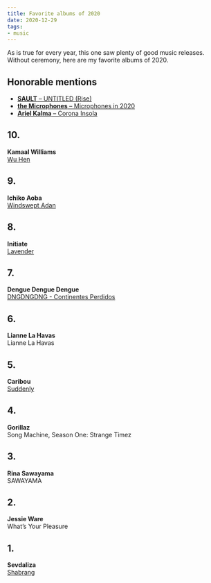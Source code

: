 ```yaml
---
title: Favorite albums of 2020
date: 2020-12-29
tags:
- music
---
```

As is true for every year, this one saw plenty of good music releases. Without ceremony, here are my favorite albums of 2020.

<!--more-->

## Honorable mentions

- [**SAULT** – UNTITLED (Rise)](https://saultglobal.bandcamp.com/album/untitled-rise)
- [**the Microphones** – Microphones in 2020](https://pwelverumandsun.bandcamp.com/album/microphones-in-2020)
- [**Ariel Kalma** – Corona Insola](https://ariel-kalma.bandcamp.com/album/corona-insola)

## 10.

**Kamaal Williams**<br>
[Wu Hen](https://kamaalwilliams.bandcamp.com/album/wu-hen)

## 9.

**Ichiko Aoba**<br>
[Windswept Adan](https://ichikoaoba.bandcamp.com/album/windswept-adan)

## 8.

**Initiate**<br>
[Lavender](https://initiatehc.bandcamp.com/album/lavender)

## 7.

**Dengue Dengue Dengue**<br>
[DNGDNGDNG - Continentes Perdidos](https://denguedenguedengue.bandcamp.com/album/dngdngdng-continentes-perdidos)

## 6.

**Lianne La Havas**<br>
Lianne La Havas

## 5.

**Caribou**<br>
[Suddenly](https://caribouband.bandcamp.com/album/suddenly)

## 4.

**Gorillaz**<br>
Song Machine, Season One: Strange Timez

## 3.

**Rina Sawayama**<br>
SAWAYAMA

## 2.

**Jessie Ware**<br>
What’s Your Pleasure

## 1.

**Sevdaliza**<br>
[Shabrang](https://sevdaliza.bandcamp.com/album/shabrang)
